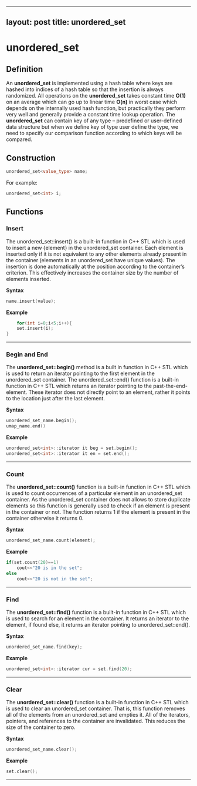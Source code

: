 
---
layout: post
title: unordered_set
---


# unordered_set

## Definition

An **unordered_set** is implemented using a hash table where keys are hashed into indices of a hash table so that the insertion is always randomized. All operations on the **unordered_set** takes constant time **O(1)** on an average which can go up to linear time **O(n)** in worst case which depends on the internally used hash function, but practically they perform very well and generally provide a constant time lookup operation. 
The **unordered_set** can contain key of any type – predefined or user-defined data structure but when we define key of type user define the type, we need to specify our comparison function according to which keys will be compared. 

## Construction

```c++
unordered_set<value_type> name;
```

For example: 

```c++
unordered_set<int> i;
```

## Functions

### Insert

The unordered_set::insert() is a built-in function in C++ STL which is used to insert a new {element} in the unordered_set container. Each element is inserted only if it is not equivalent to any other elements already present in the container (elements in an unordered_set have unique values). The insertion is done automatically at the position according to the container’s criterion. This effectively increases the container size by the number of elements inserted.

**Syntax**

```c++
name.insert(value);
```

**Example**

```c++
	for(int i=0;i<5;i++){
	set.insert(i);
}
```

---

### Begin and End

The **unordered_set::begin()** method is a built in function in C++ STL which is used to return an iterator pointing to the first element in the unordered_set container. The unordered_set::end() function is a built-in function in C++ STL which returns an iterator pointing to the past-the-end-element. These iterator does not directly point to an element, rather it points to the location just after the last element.

**Syntax**

```c++
unordered_set_name.begin();
umap_name.end()
```

**Example**

```c++
unordered_set<int>::iterator it beg = set.begin();
unordered_set<int>::iterator it en = set.end();
```

---

### Count

The **unordered_set::count()** function is a built-in function in C++ STL which is used to count occurrences of a particular element in an unordered_set container. As the unordered_set container does not allows to store duplicate elements so this function is generally used to check if an element is present in the container or not. The function returns 1 if the element is present in the container otherwise it returns 0.

**Syntax**

```c++
unordered_set_name.count(element);
```

**Example**

```c++
if(set.count(20)==1)
	cout<<"20 is in the set";
else 
	cout<<"20 is not in the set";
```

---

### Find

The **unordered_set::find()** function is a built-in function in C++ STL which is used to search for an element in the container. It returns an iterator to the element, if found else, it returns an iterator pointing to unordered_set::end().

**Syntax**

```c++
unordered_set_name.find(key);
```

**Example**

```c++
unordered_set<int>::iterator cur = set.find(20);
```

---

### Clear

The **unordered_set::clear()** function is a built-in function in C++ STL which is used to clear an unordered_set container. That is, this function removes all of the elements from an unordered_set and empties it. All of the iterators, pointers, and references to the container are invalidated. This reduces the size of the container to zero.

**Syntax**

```c++
unordered_set_name.clear();
```

**Example**

```c++
set.clear();
```

---











